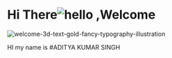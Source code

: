 # Hi There![hello](https://github.com/ADITYAKUMARSINGH16/my-personal/assets/74896018/19f41cb1-1832-4c43-ae2b-dc8244d9d424) ,Welcome
![welcome-3d-text-gold-fancy-typography-illustration](https://github.com/ADITYAKUMARSINGH16/my-personal/assets/74896018/439d7f26-08f9-46b6-98f2-dc2319976b37)

 HI  my name is #ADITYA KUMAR SINGH
